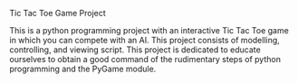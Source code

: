 Tic Tac Toe Game Project

This is a python programming project with an interactive Tic Tac Toe game in which you can compete with an AI. This project consists of modelling, controlling, and viewing script. This project is dedicated to educate ourselves to obtain a good command of the rudimentary steps of python programming and the PyGame module.
